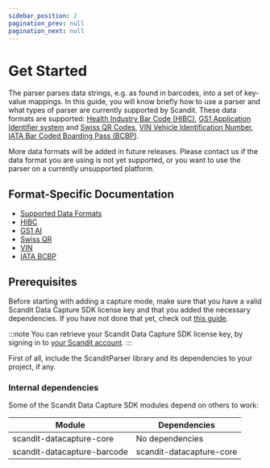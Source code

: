 ```yaml
---
sidebar_position: 2
pagination_prev: null
pagination_next: null
---
```


# Get Started

The parser parses data strings, e.g. as found in barcodes, into a set of key-value mappings. In this guide, you will know briefly how to use a parser and what types of parser are currently supported by Scandit. These data formats are supported: [Health Industry Bar Code (HIBC)](https://docs.scandit.com/data-capture-sdk/ios/parser/hibc.html), [GS1 Application Identifier system](https://docs.scandit.com/data-capture-sdk/ios/parser/gs1ai.html) and [Swiss QR Codes](https://docs.scandit.com/data-capture-sdk/ios/parser/swissqr.html), [VIN Vehicle Identification Number](https://docs.scandit.com/data-capture-sdk/ios/parser/vin.html), [IATA Bar Coded Boarding Pass (BCBP)](https://docs.scandit.com/data-capture-sdk/ios/parser/iata-bcbp.html).

More data formats will be added in future releases. Please contact us if the data format you are using is not yet supported, or you want to use the parser on a currently unsupported platform.

## Format-Specific Documentation

- [Supported Data Formats](https://docs.scandit.com/data-capture-sdk/ios/parser/formats.html)
- [HIBC](https://docs.scandit.com/data-capture-sdk/ios/parser/hibc.html)
- [GS1 AI](https://docs.scandit.com/data-capture-sdk/ios/parser/gs1ai.html)
- [Swiss QR](https://docs.scandit.com/data-capture-sdk/ios/parser/swissqr.html)
- [VIN](https://docs.scandit.com/data-capture-sdk/ios/parser/vin.html)
- [IATA BCBP](https://docs.scandit.com/data-capture-sdk/ios/parser/iata-bcbp.html)

## Prerequisites

Before starting with adding a capture mode, make sure that you have a valid Scandit Data Capture SDK license key and that you added the necessary dependencies. If you have not done that yet, check out [this guide](../add-sdk.md).

:::note
You can retrieve your Scandit Data Capture SDK license key, by signing in to [your Scandit account](https://ssl.scandit.com/dashboard/sign-in).
:::

First of all, include the ScanditParser library and its dependencies to your project, if any.

### Internal dependencies

Some of the Scandit Data Capture SDK modules depend on others to work:

| Module                                   | Dependencies                                                                               |
| ---------------------------------------- | ------------------------------------------------------------------------------------------ |
| scandit-datacapture-core    | No dependencies    |
| scandit-datacapture-barcode | scandit-datacapture-core     |
